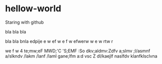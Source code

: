 # hellow-world
Staring with github

bla bla bla

bla bla bnla edpije 
e w
ef
w e
f w
efwerw 
w
e
w rtw
r
 
 we
 f
 w 4
 te;mw;eF MWD;'C 'S;EMF :So dkv;aldmv:Zdfv a;slmv ;l/asmnf a/slkndv /lakm /lanf /laml gane;lfm a:d vsc Z dl/kaejlf naslfdv klanfklsclvna
 
 
